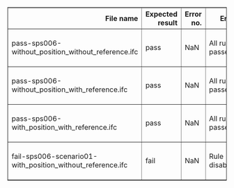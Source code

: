 <table border="1" class="dataframe">
  <thead>
    <tr style="text-align: right;">
      <th>File name</th>
      <th>Expected result</th>
      <th>Error no.</th>
      <th>Error</th>
      <th>Description</th>
    </tr>
  </thead>
  <tbody>
    <tr>
      <td>pass-sps006-without_position_without_reference.ifc</td>
      <td>pass</td>
      <td>NaN</td>
      <td>All rules passed</td>
      <td>NA / Automatically generated markdown</td>
    </tr>
    <tr>
      <td>pass-sps006-without_position_with_reference.ifc</td>
      <td>pass</td>
      <td>NaN</td>
      <td>All rules passed</td>
      <td>NA / Automatically generated markdown</td>
    </tr>
    <tr>
      <td>pass-sps006-with_position_with_reference.ifc</td>
      <td>pass</td>
      <td>NaN</td>
      <td>All rules passed</td>
      <td>NA / Automatically generated markdown</td>
    </tr>
    <tr>
      <td>fail-sps006-scenario01-with_position_without_reference.ifc</td>
      <td>fail</td>
      <td>NaN</td>
      <td>Rule disabled</td>
      <td>NA / Automatically generated markdown</td>
    </tr>
  </tbody>
</table>   </tr>
  </tbody>
</table>